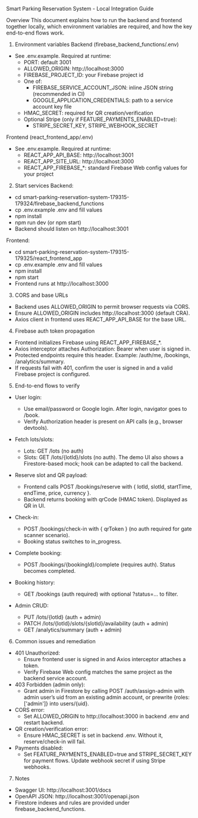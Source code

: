Smart Parking Reservation System - Local Integration Guide

Overview
This document explains how to run the backend and frontend together locally, which environment variables are required, and how the key end-to-end flows work.

1) Environment variables
Backend (firebase_backend_functions/.env)
- See .env.example. Required at runtime:
  - PORT: default 3001
  - ALLOWED_ORIGIN: http://localhost:3000
  - FIREBASE_PROJECT_ID: your Firebase project id
  - One of:
    - FIREBASE_SERVICE_ACCOUNT_JSON: inline JSON string (recommended in CI)
    - GOOGLE_APPLICATION_CREDENTIALS: path to a service account key file
  - HMAC_SECRET: required for QR creation/verification
  - Optional Stripe (only if FEATURE_PAYMENTS_ENABLED=true):
    - STRIPE_SECRET_KEY, STRIPE_WEBHOOK_SECRET

Frontend (react_frontend_app/.env)
- See .env.example. Required at runtime:
  - REACT_APP_API_BASE: http://localhost:3001
  - REACT_APP_SITE_URL: http://localhost:3000
  - REACT_APP_FIREBASE_*: standard Firebase Web config values for your project

2) Start services
Backend:
- cd smart-parking-reservation-system-179315-179324/firebase_backend_functions
- cp .env.example .env and fill values
- npm install
- npm run dev (or npm start)
- Backend should listen on http://localhost:3001

Frontend:
- cd smart-parking-reservation-system-179315-179325/react_frontend_app
- cp .env.example .env and fill values
- npm install
- npm start
- Frontend runs at http://localhost:3000

3) CORS and base URLs
- Backend uses ALLOWED_ORIGIN to permit browser requests via CORS.
- Ensure ALLOWED_ORIGIN includes http://localhost:3000 (default CRA).
- Axios client in frontend uses REACT_APP_API_BASE for the base URL.

4) Firebase auth token propagation
- Frontend initializes Firebase using REACT_APP_FIREBASE_*.
- Axios interceptor attaches Authorization: Bearer <idToken> when user is signed in.
- Protected endpoints require this header. Example: /auth/me, /bookings, /analytics/summary.
- If requests fail with 401, confirm the user is signed in and a valid Firebase project is configured.

5) End-to-end flows to verify
- User login:
  - Use email/password or Google login. After login, navigator goes to /book.
  - Verify Authorization header is present on API calls (e.g., browser devtools).

- Fetch lots/slots:
  - Lots: GET /lots (no auth)
  - Slots: GET /lots/{lotId}/slots (no auth). The demo UI also shows a Firestore-based mock; hook can be adapted to call the backend.

- Reserve slot and QR payload:
  - Frontend calls POST /bookings/reserve with { lotId, slotId, startTime, endTime, price, currency }.
  - Backend returns booking with qrCode (HMAC token). Displayed as QR in UI.

- Check-in:
  - POST /bookings/check-in with { qrToken } (no auth required for gate scanner scenario).
  - Booking status switches to in_progress.

- Complete booking:
  - POST /bookings/{bookingId}/complete (requires auth). Status becomes completed.

- Booking history:
  - GET /bookings (auth required) with optional ?status=... to filter.

- Admin CRUD:
  - PUT /lots/{lotId} (auth + admin)
  - PATCH /lots/{lotId}/slots/{slotId}/availability (auth + admin)
  - GET /analytics/summary (auth + admin)

6) Common issues and remediation
- 401 Unauthorized:
  - Ensure frontend user is signed in and Axios interceptor attaches a token.
  - Verify Firebase Web config matches the same project as the backend service account.
- 403 Forbidden (admin only):
  - Grant admin in Firestore by calling POST /auth/assign-admin with admin user’s uid from an existing admin account, or prewrite {roles:['admin']} into users/{uid}.
- CORS error:
  - Set ALLOWED_ORIGIN to http://localhost:3000 in backend .env and restart backend.
- QR creation/verification error:
  - Ensure HMAC_SECRET is set in backend .env. Without it, reserve/check-in will fail.
- Payments disabled:
  - Set FEATURE_PAYMENTS_ENABLED=true and STRIPE_SECRET_KEY for payment flows. Update webhook secret if using Stripe webhooks.

7) Notes
- Swagger UI: http://localhost:3001/docs
- OpenAPI JSON: http://localhost:3001/openapi.json
- Firestore indexes and rules are provided under firebase_backend_functions.
